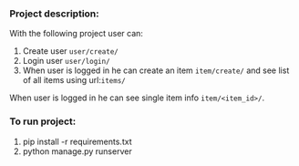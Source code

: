### **Project description:**
With the following project user can:
1. Create user `user/create/`
2. Login user `user/login/`
3. When user is logged in he can create an item `item/create/` and
see list of all items using url:`items/`

When user is logged in he can see single item info `item/<item_id>/`.
### **To run project:**
1. pip install -r requirements.txt
2. python manage.py runserver